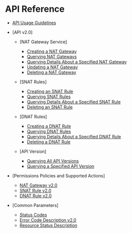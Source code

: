# API Reference

-   [API Usage Guidelines](api-usage-guidelines.md)
-   [API v2.0]
    -   [NAT Gateway Service]
        -   [Creating a NAT Gateway](creating-a-nat-gateway.md)
        -   [Querying NAT Gateways](querying-nat-gateways.md)
        -   [Querying Details About a Specified NAT Gateway](querying-details-about-a-specified-nat-gateway.md)
        -   [Updating a NAT Gateway](updating-a-nat-gateway.md)
        -   [Deleting a NAT Gateway](deleting-a-nat-gateway.md)

    -   [SNAT Rules]
        -   [Creating an SNAT Rule](creating-an-snat-rule.md)
        -   [Querying SNAT Rules](querying-snat-rules.md)
        -   [Querying Details About a Specified SNAT Rule](querying-details-about-a-specified-snat-rule.md)
        -   [Deleting an SNAT Rule](deleting-an-snat-rule.md)

    -   [DNAT Rules]
        -   [Creating a DNAT Rule](creating-a-dnat-rule.md)
        -   [Querying DNAT Rules](querying-dnat-rules.md)
        -   [Querying Details About a Specified DNAT Rule](querying-details-about-a-specified-dnat-rule.md)
        -   [Deleting a DNAT Rule](deleting-a-dnat-rule.md)

    -   [API Version]
        -   [Querying All API Versions](querying-all-api-versions.md)
        -   [Querying a Specified API Version](querying-a-specified-api-version.md)


-   [Permissions Policies and Supported Actions]
    -   [NAT Gateway v2.0](nat-gateway-v2-0.md)
    -   [SNAT Rule v2.0](snat-rule-v2-0.md)
    -   [DNAT Rule v2.0](dnat-rule-v2-0.md)

-   [Common Parameters]
    -   [Status Codes](status-codes.md)
    -   [Error Code Description v2.0](error-code-description-v2-0.md)
    -   [Resource Status Description](resource-status-description.md)



